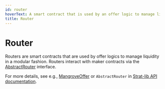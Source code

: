 ```yaml
---
id: router
hoverText: A smart contract that is used by an offer logic to manage liquidity in a modular fashion.
title: Router
---
```


# Router

Routers are smart contracts that are used by offer logics to manage liquidity in a modular fashion. Routers interact with maker contracts via the [AbstractRouter](https://github.com/mangrovedao/mangrove-core/blob/382d55788ca1667312f8046e198fc3235ff93650/src/strategies/routers/AbstractRouter.sol#L24) interface.

For more details, see e.g., [MangroveOffer](../strat-lib/explanations/mangrove-offer.md) or `AbstractRouter` in [Strat-lib API documentation](../strat-lib/technical-references/APIReference.md).
